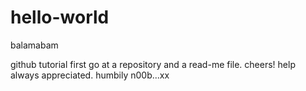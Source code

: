 # hello-world

balamabam 

github tutorial first go at a repository and a read-me file. cheers! help always appreciated. humbily n00b...xx
